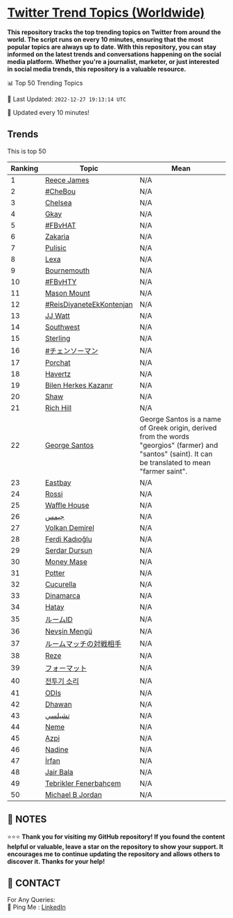 [Twitter Trend Topics (Worldwide)](https://github.com/ErcinDedeoglu/Twitter-Trend-Topics)
==========

**This repository tracks the top trending topics on Twitter from around the world. 
The script runs on every 10 minutes, ensuring that the most popular topics are always up to date. 
With this repository, you can stay informed on the latest trends and conversations happening on the social media platform. 
Whether you're a journalist, marketer, or just interested in social media trends, this repository is a valuable resource.**


📊 Top 50 Trending Topics

📆 Last Updated: `2022-12-27 19:13:14 UTC`

🔧 Updated every 10 minutes!


## Trends

This is top 50

| Ranking | Topic | Mean |
| ------- | ------------ | ------------ |
| 1 | [Reece James](http://twitter.com/search?q=Reece+James) | N/A |
| 2 | [#CheBou](http://twitter.com/search?q=%23CheBou) | N/A |
| 3 | [Chelsea](http://twitter.com/search?q=Chelsea) | N/A |
| 4 | [Gkay](http://twitter.com/search?q=Gkay) | N/A |
| 5 | [#FBvHAT](http://twitter.com/search?q=%23FBvHAT) | N/A |
| 6 | [Zakaria](http://twitter.com/search?q=Zakaria) | N/A |
| 7 | [Pulisic](http://twitter.com/search?q=Pulisic) | N/A |
| 8 | [Lexa](http://twitter.com/search?q=Lexa) | N/A |
| 9 | [Bournemouth](http://twitter.com/search?q=Bournemouth) | N/A |
| 10 | [#FBvHTY](http://twitter.com/search?q=%23FBvHTY) | N/A |
| 11 | [Mason Mount](http://twitter.com/search?q=Mason+Mount) | N/A |
| 12 | [#ReisDiyaneteEkKontenjan](http://twitter.com/search?q=%23ReisDiyaneteEkKontenjan) | N/A |
| 13 | [JJ Watt](http://twitter.com/search?q=JJ+Watt) | N/A |
| 14 | [Southwest](http://twitter.com/search?q=Southwest) | N/A |
| 15 | [Sterling](http://twitter.com/search?q=Sterling) | N/A |
| 16 | [#チェンソーマン](http://twitter.com/search?q=%23%e3%83%81%e3%82%a7%e3%83%b3%e3%82%bd%e3%83%bc%e3%83%9e%e3%83%b3) | N/A |
| 17 | [Porchat](http://twitter.com/search?q=Porchat) | N/A |
| 18 | [Havertz](http://twitter.com/search?q=Havertz) | N/A |
| 19 | [Bilen Herkes Kazanır](http://twitter.com/search?q=Bilen+Herkes+Kazan%c4%b1r) | N/A |
| 20 | [Shaw](http://twitter.com/search?q=Shaw) | N/A |
| 21 | [Rich Hill](http://twitter.com/search?q=Rich+Hill) | N/A |
| 22 | [George Santos](http://twitter.com/search?q=George+Santos) | George Santos is a name of Greek origin, derived from the words "georgios" (farmer) and "santos" (saint). It can be translated to mean "farmer saint". |
| 23 | [Eastbay](http://twitter.com/search?q=Eastbay) | N/A |
| 24 | [Rossi](http://twitter.com/search?q=Rossi) | N/A |
| 25 | [Waffle House](http://twitter.com/search?q=Waffle+House) | N/A |
| 26 | [جيمس](http://twitter.com/search?q=%d8%ac%d9%8a%d9%85%d8%b3) | N/A |
| 27 | [Volkan Demirel](http://twitter.com/search?q=Volkan+Demirel) | N/A |
| 28 | [Ferdi Kadıoğlu](http://twitter.com/search?q=Ferdi+Kad%c4%b1o%c4%9flu) | N/A |
| 29 | [Serdar Dursun](http://twitter.com/search?q=Serdar+Dursun) | N/A |
| 30 | [Money Mase](http://twitter.com/search?q=Money+Mase) | N/A |
| 31 | [Potter](http://twitter.com/search?q=Potter) | N/A |
| 32 | [Cucurella](http://twitter.com/search?q=Cucurella) | N/A |
| 33 | [Dinamarca](http://twitter.com/search?q=Dinamarca) | N/A |
| 34 | [Hatay](http://twitter.com/search?q=Hatay) | N/A |
| 35 | [ルームID](http://twitter.com/search?q=%e3%83%ab%e3%83%bc%e3%83%a0ID) | N/A |
| 36 | [Nevşin Mengü](http://twitter.com/search?q=Nev%c5%9fin+Meng%c3%bc) | N/A |
| 37 | [ルームマッチの対戦相手](http://twitter.com/search?q=%e3%83%ab%e3%83%bc%e3%83%a0%e3%83%9e%e3%83%83%e3%83%81%e3%81%ae%e5%af%be%e6%88%a6%e7%9b%b8%e6%89%8b) | N/A |
| 38 | [Reze](http://twitter.com/search?q=Reze) | N/A |
| 39 | [フォーマット](http://twitter.com/search?q=%e3%83%95%e3%82%a9%e3%83%bc%e3%83%9e%e3%83%83%e3%83%88) | N/A |
| 40 | [전투기 소리](http://twitter.com/search?q=%ec%a0%84%ed%88%ac%ea%b8%b0+%ec%86%8c%eb%a6%ac) | N/A |
| 41 | [ODIs](http://twitter.com/search?q=ODIs) | N/A |
| 42 | [Dhawan](http://twitter.com/search?q=Dhawan) | N/A |
| 43 | [تشيلسي](http://twitter.com/search?q=%d8%aa%d8%b4%d9%8a%d9%84%d8%b3%d9%8a) | N/A |
| 44 | [Neme](http://twitter.com/search?q=Neme) | N/A |
| 45 | [Azpi](http://twitter.com/search?q=Azpi) | N/A |
| 46 | [Nadine](http://twitter.com/search?q=Nadine) | N/A |
| 47 | [İrfan](http://twitter.com/search?q=%c4%b0rfan) | N/A |
| 48 | [Jair Bala](http://twitter.com/search?q=Jair+Bala) | N/A |
| 49 | [Tebrikler Fenerbahçem](http://twitter.com/search?q=Tebrikler+Fenerbah%c3%a7em) | N/A |
| 50 | [Michael B Jordan](http://twitter.com/search?q=Michael+B+Jordan) | N/A |




## 📝 NOTES

⭐⭐⭐ **Thank you for visiting my GitHub repository! If you found the content helpful or valuable, leave a star on the repository to show your support. It encourages me to continue updating the repository and allows others to discover it. Thanks for your help!**

## 📨 CONTACT

 For Any Queries:  
            🏓 Ping Me : [LinkedIn](https://www.linkedin.com/in/ercindedeoglu/)